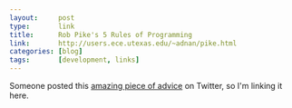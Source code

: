 ```yaml
---
layout:     post
type:       link
title:      Rob Pike's 5 Rules of Programming
link:       http://users.ece.utexas.edu/~adnan/pike.html
categories: [blog]
tags:       [development, links]
---
```


Someone posted this [amazing piece of advice](http://users.ece.utexas.edu/~adnan/pike.html) on Twitter, so I'm linking it here.
